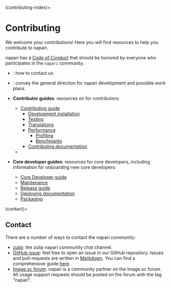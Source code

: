 (contributing-index)=
# Contributing

We welcome your contributions! Here you will find resources to help you contribute
to napari.

napari has a [Code of Conduct](napari-coc) that should be honored by everyone who participates in the `napari` community.

- [](contact): how to contact us.
- [](roadmaps): convey the general direction for napari development and possible
  work plans.
- **Contributor guides**: resources on for contributors:
  - [Contributing guide](napari-contributing)
    - [Development installation](dev-installation)
    - [Testing](napari-testing)
    - [Translations](napari-translations)
    - [Performance](performance)
      - [Profiling](napari-profiling)
      - [Benchmarks](napari-benchmarks)
    - [Contributing documentation](contributing-docs)
  - [](architecture-index)

- **Core developer guides**: resources for core developers, including information for
  onboarding new core developers:
  - [Core Developer guide](core-dev-guide)
  - [Maintenance](napari-maintenance)
  - [Release guide](release)
  - [Deploying documentation](docs-deployment)
  - [Packaging](napari-packaging)

(contact)=

## Contact

There are a number of ways to contact the napari community:

- [zulip](https://napari.zulipchat.com/): the zulip napari community chat channel.
- [GitHub issue](https://github.com/napari/napari/issues): feel free to open an
  issue in our GitHub repository. Issues and pull-requests are written in [Markdown](https://docs.github.com/en/get-started/writing-on-github/getting-started-with-writing-and-formatting-on-github/about-writing-and-formatting-on-github). You can find a comprehensive guide [here](https://docs.github.com/en/get-started/writing-on-github/getting-started-with-writing-and-formatting-on-github/basic-writing-and-formatting-syntax)
- [Image.sc forum](https://forum.image.sc/tag/napari): napari is a community partner
  on the Image.sc forum. All usage support requests should be posted on the forum with
  the tag "napari".
